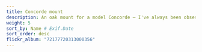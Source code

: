 ```yaml
---
title: Concorde mount
description: An oak mount for a model Concorde — I've always been obsessed with the Concorde, so when lego released a model of it I had to get one. Building it was fun, but the included stand didn't really fit where I wanted to put it. So I made this oak mount that could house it on the wall, but still be able to remove it when I wanted. 
weight: 5
sort_by: Name # Exif.Date
sort_order: desc
flickr_album: "72177720313000356"
---
```

